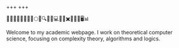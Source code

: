 +++
+++

🍃🌿🌑🔮🍂🌌🌳➕🌕🌿🔍🌲➖💻🌾🌙✖️🍂🌿🔮🖥️📊

Welcome to my academic webpage. I work on theoretical computer science, focusing on complexity theory, algorithms and logics.
